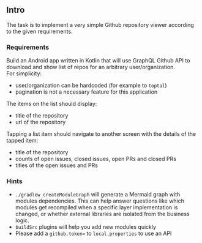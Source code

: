 ## Intro
The task is to implement a very simple Github repository viewer according to the given requirements.

### Requirements
Build an Android app written in Kotlin that will use GraphQL Github API to download and show list of repos for an arbitrary user/organization.  
For simplicity:
- user/organization can be hardcoded (for example to `toptal`)
- pagination is not a necessary feature for this application

The items on the list should display:
- title of the repository
- url of the repository

Tapping a list item should navigate to another screen with the details of the tapped item:
- title of the repository
- counts of open issues, closed issues, open PRs and closed PRs
- titles of the open issues and PRs

### Hints
- `./gradlew createModuleGraph` will generate a Mermaid graph with modules dependencies. This can help answer questions like which modules get recompiled
when a specific layer implementation is changed, or whether external libraries are isolated from the business logic.
- `buildSrc` plugins will help you add new modules quickly
- Please add a `github.token=` to `local.properties` to use an API
